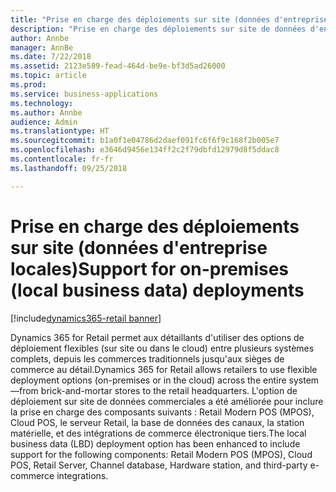 ```yaml
---
title: "Prise en charge des déploiements sur site (données d'entreprise locales)"
description: "Prise en charge des déploiements sur site de données d'entreprise locales"
author: Annbe
manager: AnnBe
ms.date: 7/22/2018
ms.assetid: 2123e589-fead-464d-be9e-bf3d5ad26000
ms.topic: article
ms.prod: 
ms.service: business-applications
ms.technology: 
ms.author: Annbe
audience: Admin
ms.translationtype: HT
ms.sourcegitcommit: b1a0f1e04786d2daef091fc6f6f9c168f2b005e7
ms.openlocfilehash: e3646d9456e134ff2c2f79dbfd12979d8f5ddac8
ms.contentlocale: fr-fr
ms.lasthandoff: 09/25/2018

---
```

#  <a name="support-for-on-premises-local-business-data-deployments"></a><span data-ttu-id="a5e6a-103">Prise en charge des déploiements sur site (données d'entreprise locales)</span><span class="sxs-lookup"><span data-stu-id="a5e6a-103">Support for on-premises (local business data) deployments</span></span>

[!include[dynamics365-retail banner](../includes/dynamics365-retail.md)]




<span data-ttu-id="a5e6a-104">Dynamics 365 for Retail permet aux détaillants d'utiliser des options de déploiement flexibles (sur site ou dans le cloud) entre plusieurs systèmes complets, depuis les commerces traditionnels jusqu'aux sièges de commerce au détail.</span><span class="sxs-lookup"><span data-stu-id="a5e6a-104">Dynamics 365 for Retail allows retailers to use flexible deployment options (on-premises or in the cloud) across the entire system—from brick-and-mortar stores to the retail headquarters.</span></span> <span data-ttu-id="a5e6a-105">L'option de déploiement sur site de données commerciales a été améliorée pour inclure la prise en charge des composants suivants : Retail Modern POS (MPOS), Cloud POS, le serveur Retail, la base de données des canaux, la station matérielle, et des intégrations de commerce électronique tiers.</span><span class="sxs-lookup"><span data-stu-id="a5e6a-105">The local business data (LBD) deployment option has been enhanced to include support for the following components: Retail Modern POS (MPOS), Cloud POS, Retail Server, Channel database, Hardware station, and third-party e-commerce integrations.</span></span>

